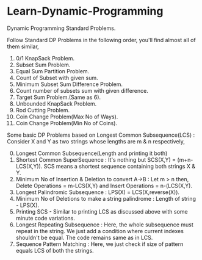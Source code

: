 # Learn-Dynamic-Programming
Dynamic Programming Standard Problems.

Follow Standard DP Problems in the following order, you'll find almost all of them similar,

1. 0/1 KnapSack Problem.
2. Subset Sum Problem.
3. Equal Sum Partition Problem.
4. Count of Subset with given sum.
5. Minimum Subset Sum Difference Problem.
6. Count number of subsets sum with given difference.
7. Target Sum Problem.(Same as 6).
8. Unbounded KnapSack Problem.
9. Rod Cutting Problem.
10. Coin Change Problem(Max No of Ways).
11. Coin Change Problem(Min No of Coins).

Some basic DP Problems based on Longest Common Subsequence(LCS) :
Consider X and Y as two strings whose lengths are m & n respectively,

0. Longest Common Subsequence(Length and printing it both)
1. Shortest Common SuperSequence : It's nothing but SCS(X,Y) = (m+n-LCS(X,Y)).
SCS means a shortest sequence containing both strings X & Y.
2. Minimum No of Insertion & Deletion to convert A->B : Let m > n then, Delete Operations = m-LCS(X,Y) and Insert Operations = n-(LCS(X,Y).
3. Longest Palindromic Subsequence : LPS(X) = LCS(X,reverse(X)).
4. Minimum No of Deletions to make a string palindrome : Length of string - LPS(X).
5. Printing SCS - Similar to printing LCS as discussed above with some minute code variations.
6. Longest Repeating Subsequence : Here, the whole subsequence must repeat in the string. We just add a condition where current indexes shouldn't be equal. The code remains same as in LCS.
7. Sequence Pattern Matching : Here, we just check if size of pattern equals LCS of both the strings.
